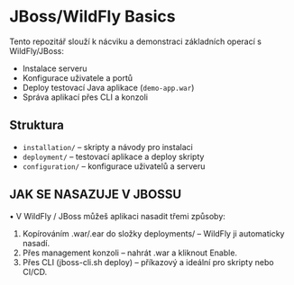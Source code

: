 # JBoss/WildFly Basics

Tento repozitář slouží k nácviku a demonstraci základních operací s WildFly/JBoss:

- Instalace serveru
- Konfigurace uživatele a portů
- Deploy testovací Java aplikace (`demo-app.war`)
- Správa aplikací přes CLI a konzoli

## Struktura

- `installation/` – skripty a návody pro instalaci
- `deployment/` – testovací aplikace a deploy skripty
- `configuration/` – konfigurace uživatelů a serveru

## JAK SE NASAZUJE V JBOSSU

•	V WildFly / JBoss můžeš aplikaci nasadit třemi způsoby:
1.	Kopírováním .war/.ear do složky deployments/ – WildFly ji automaticky nasadí.
2.	Přes management konzoli – nahrát .war a kliknout Enable.
3.	Přes CLI (jboss-cli.sh deploy) – příkazový  a ideální pro skripty nebo CI/CD.



